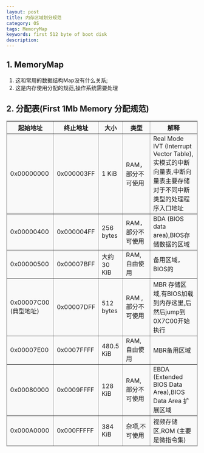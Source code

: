 ```yaml
---
layout: post
title: 内存区域划分规范
category: OS
tags: MemoryMap
keywords: first 512 byte of boot disk
description: 
---
```

## 1. MemoryMap
1. 这和常用的数据结构Map没有什么关系;
2. 这是内存使用分配的规范,操作系统需要处理

## 2. 分配表(First 1Mb Memory 分配规范)
<table border="2" cellpadding="4" cellspacing="0" style="margin-top:1em; margin-bottom:1em; background:#f9f9f9; border:1px #aaa solid; border-collapse:collapse; {{{1}}}">
   <tbody>
      <tr>
         <th> 起始地址</th>
         <th> 终止地址</th>
         <th> 大小</th>
         <th> 类型</th>
         <th> 解释</th>
      </tr>
      <tr>
         <td> 0x00000000</td>
         <td> 0x000003FF</td>
         <td> 1 KiB</td>
         <td> RAM，部分不可使用</td>
         <td> Real Mode IVT (Interrupt Vector Table),实模式的中断向量表,中断向量表主要存储对于不同中断类型的处理程序入口地址</td>
      </tr>
      <tr>
         <td> 0x00000400</td>
         <td> 0x000004FF</td>
         <td> 256 bytes</td>
         <td> RAM，部分不可使用</td>
         <td> BDA (BIOS data area),BIOS存储数据的区域</td>
      </tr>
      <tr>
         <td> 0x00000500</td>
         <td> 0x00007BFF</td>
         <td> 大约 30 KiB</td>
         <td> RAM,自由使用</td>
         <td> 备用区域，BIOS的</td>
      </tr>
      <tr>
         <td> 0x00007C00 (典型地址)</td>
         <td> 0x00007DFF</td>
         <td> 512 bytes</td>
         <td> RAM ,部分不可使用</td>
         <td> MBR 存储区域,有BIOS加载到内存这里,后然后jump到0X7C00开始执行</td>
      </tr>
      <tr>
         <td> 0x00007E00</td>
         <td> 0x0007FFFF</td>
         <td> 480.5 KiB</td>
         <td> RAM,自由使用</td>
         <td> MBR备用区域</td>
      </tr>
      <tr>
         <td> 0x00080000</td>
         <td> 0x0009FFFF</td>
         <td> 128 KiB</td>
         <td> RAM,部分不可使用</td>
         <td> EBDA (Extended BIOS Data Area),BIOS Data Area 扩展区域</td>
      </tr>
      <tr>
         <td> 0x000A0000</td>
         <td> 0x000FFFFF</td>
         <td> 384 KiB</td>
         <td> 杂项,不可使用</td>
         <td> 视频存储区,ROM (主要是微指令集)</td>
      </tr>
   </tbody>
</table>